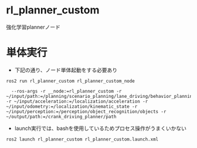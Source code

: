 # rl_planner_custom
強化学習plannerノード


# 単体実行
- 下記の通り、ノード単体起動をする必要あり
```
ros2 run rl_planner_custom rl_planner_custom_node

  --ros-args -r __node:=rl_planner_custom -r ~/input/path:=/planning/scenario_planning/lane_driving/behavior_planning/path -r ~/input/acceleration:=/localization/acceleration -r ~/input/odometry:=/localization/kinematic_state -r ~/input/perception:=/perception/object_recognition/objects -r ~/output/path:=/crank_driving_planner/path 
```
- launch実行では、bashを使用しているためプロセス操作がうまくいかない
```
ros2 launch rl_planner_custom rl_planner_custom.launch.xml
```